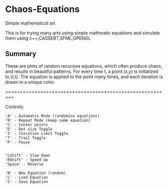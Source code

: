 # Chaos-Equations
Simple mathematical art

This is for trying many arts using simple mathmatic equations and simulate them using c++,CASSERT,SFML,OPENGL

## Summary
These are plots of random recursive equations, which
often produce chaos, and results in beautiful patterns.
For every time t, a point (x,y) is initialized to (t,t).
The equation is applied to the point many times, and each
iteration is drawn in a unique color.

=========================================================

Controls:


    'A' - Automatic Mode (randomize equations)
    'R' - Repeat Mode (keep same equation)
    'C' - Center points
    'D' - Dot size Toggle
    'I' - Iteration Limit Toggle
    'T' - Trail Toggle
    'P' - Pause


    'LShift' - Slow Down
    'RShift' - Speed Up
    'Space' - Reverse

    'N' - New Equation (random)
    'L' - Load Equation
    'S' - Save Equation